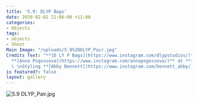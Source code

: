 ```yaml
---
title: '5.9: DLYP Bags'
date: 2020-02-02 21:06:00 +11:00
categories:
- Objects
tags:
- objects
- Shoot
Main Image: "/uploads/5.9%20DLYP_Pair.jpg"
Credits Text: "**[D LY P Bags](https://www.instagram.com/dlypstudios/)**\n\n\nPhotographs
  **[Anna Pogossova](https://www.instagram.com/annapogossova/)** at **[B&A](https://www.instagram.com/barepsau/)**
  \ \nStyling **[Abby Bennett](https://www.instagram.com/bennett_abby/)**"
is featured?: false
layout: gallery
---
```


![5.9 DLYP_Pair.jpg](/uploads/5.9%20DLYP_Pair.jpg)